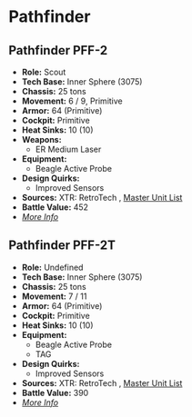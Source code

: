 # Pathfinder 

## Pathfinder PFF-2 

- **Role:** Scout 
- **Tech Base:** Inner Sphere (3075) 
- **Chassis:** 25 tons 
- **Movement:** 6 / 9, Primitive 
- **Armor:** 64 (Primitive) 
- **Cockpit:** Primitive 
- **Heat Sinks:** 10 (10) 
- **Weapons:** 
  - ER Medium Laser 
- **Equipment:** 
  - Beagle Active Probe 
- **Design Quirks:** 
  - Improved Sensors 
- **Sources:** XTR: RetroTech , [Master Unit List](http://masterunitlist.info/Unit/Details/4790) 
- **Battle Value:** 452 
- [*More Info*](pathfinder/pathfinder_pff-2.md) 

## Pathfinder PFF-2T 

- **Role:** Undefined 
- **Tech Base:** Inner Sphere (3075) 
- **Chassis:** 25 tons 
- **Movement:** 7 / 11 
- **Armor:** 64 (Primitive) 
- **Cockpit:** Primitive 
- **Heat Sinks:** 10 (10) 
- **Equipment:** 
  - Beagle Active Probe 
  - TAG 
- **Design Quirks:** 
  - Improved Sensors 
- **Sources:** XTR: RetroTech , [Master Unit List](http://masterunitlist.info/Unit/Details/4791) 
- **Battle Value:** 390 
- [*More Info*](pathfinder/pathfinder_pff-2t.md) 

